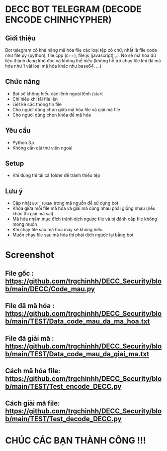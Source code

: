 # DECC BOT TELEGRAM (DECODE ENCODE CHINHCYPHER)

## Giới thiệu
Bot telegram có khả năng mã hóa file các loại tệp có chữ, nhất là file code như file.py (python), file.cpp (c++), file.js (javascript) ,... Nó sẽ mã hóa dữ liệu thành dạng khó đọc và không thể hiểu (không hỗ trợ chạy file khi đã mã hóa như 1 vài loại mã hóa khác như base64, ...)

## Chức năng
- Bot sẽ không hiểu các lệnh ngoài lệnh /start
- Chỉ hiểu khi tải file lên 
- Liệt kê các thông tin file
- Cho người dùng chọn giữa mã hóa file và giải mã file
- Cho người dùng chọn khóa để mã hóa 

## Yêu cầu
- Python 3.x
- Không cần cài thư viện ngoài 

## Setup
- Khi dùng thì tải cả folder để tránh thiếu tệp 

## Lưu ý
- Cập nhật `BOT_TOKEN` trong mã nguồn để sử dụng bot
- Khóa giữa mỗi file mã hóa và giải mã cùng nhau phải giống nhau (nếu khác thì giải mã sai)
- Mã hóa nhằm mục đích tránh dịch ngược file và bị đánh cắp file không mong muốn 
- Khi chạy file sau mã hóa máy sẽ không hiểu 
- Muốn chạy file sau mã hóa thì phải dịch ngược lại bằng bot 

# Screenshot 

## File gốc : https://github.com/trgchinhh/DECC_Security/blob/main/DECC/Code_mau.py
## File đã mã hóa : https://github.com/trgchinhh/DECC_Security/blob/main/TEST/Data_code_mau_da_ma_hoa.txt
## File đã giải mã : https://github.com/trgchinhh/DECC_Security/blob/main/TEST/Data_code_mau_da_giai_ma.txt
## Cách mã hóa file: https://github.com/trgchinhh/DECC_Security/blob/main/TEST/Test_encode_DECC.py
## Cách giải mã file: https://github.com/trgchinhh/DECC_Security/blob/main/TEST/Test_decode_DECC.py

# CHÚC CÁC BẠN THÀNH CÔNG !!!





